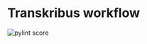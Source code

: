 Transkribus workflow
====================
![pylint score](https://mperlet.github.io/pybadge/badges/9.15.svg)
